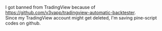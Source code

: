 I got banned from TradingView because of https://github.com/v3vapp/tradingview-automatic-backtester.  
Since my TradingView account might get deleted, I'm saving pine-script codes on github.  
  

